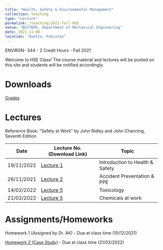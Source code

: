 ```yaml
---
title: "Health, Safety & Environmental Management"
collection: teaching
type: "Lecture"
permalink: /teaching/2021-fall-HSE
venue: "BUITEMS, Department of Mechanical Engineering"
date: 2021-11-08
location: "Quetta, Pakistan"
---
```


ENVIRON- 344 - 2 Credit Hours - Fall 2021

<!---
Health, Safety & Environmental Management
======
-->

Welcome to HSE Class! 
The course material and lectures will be posted on this site and students will be notified accordingly. 

Downloads
======

[Grades](https://github.com/kashifliaqat/kashifliaqat.github.io/raw/master/files/fall_2021/Grading_HSE.pdf)

Lectures
======
Reference Book: "Safety at Work" by John Ridley and John Channing, Seventh Edition

| **Date**   | **Lecture No. (Download Link)**                                                                                      | **Topic**                            |
|------------|----------------------------------------------------------------------------------------------------------------------|--------------------------------------|
| 19/11/2021 | [Lecture 1](https://github.com/kashifliaqat/kashifliaqat.github.io/raw/master/files/fall_2021/Lecture_1_HSE.pdf)     | Introduction to Health & Safety      |
| 26/11/2021 | [Lecture 2](https://github.com/kashifliaqat/kashifliaqat.github.io/raw/master/files/fall_2021/Lecture_2_HSE.pdf)     | Accident Preventation & PPE          |
| 14/02/2022 | [Lecture 5](https://github.com/kashifliaqat/kashifliaqat.github.io/raw/master/files/fall_2021/Lecture_5_HSE.pdf)     | Toxicology          		   |
| 21/02/2022 | [Lecture 5](https://github.com/kashifliaqat/kashifliaqat.github.io/raw/master/files/fall_2021/Lecture_5_HSE.pdf)     | Chemicals at work         	   |


Assignments/Homeworks
======
Homework 1 (Assigned by Dr. AK) - Due at class time (10/12/2021)

[Homework 2 (Case Study)](https://github.com/kashifliaqat/kashifliaqat.github.io/raw/master/files/fall_2021/Homework_1_HSE.pdf) - Due at class time (21/03/2022)